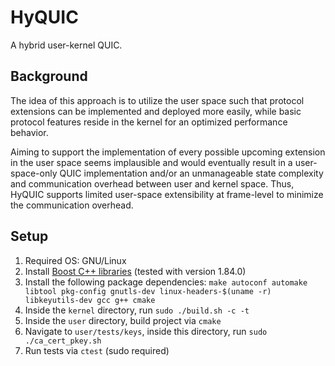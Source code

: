 # HyQUIC

A hybrid user-kernel QUIC.

## Background

The idea of this approach is to utilize the user space such that protocol extensions can be implemented and deployed more easily, while basic protocol features reside in the kernel for an optimized performance behavior.

Aiming to support the implementation of every possible upcoming extension in the user space seems implausible and would eventually result in a user-space-only QUIC implementation and/or an unmanageable state complexity and communication overhead between user and kernel space.
Thus, HyQUIC supports limited user-space extensibility at frame-level to minimize the communication overhead.

## Setup

1. Required OS: GNU/Linux
2. Install [Boost C++ libraries](https://www.boost.org/doc/libs/1_86_0/more/getting_started/unix-variants.html) (tested with version 1.84.0)
3. Install the following package dependencies: `make autoconf automake libtool pkg-config gnutls-dev linux-headers-$(uname -r) libkeyutils-dev gcc g++ cmake`
4. Inside the `kernel` directory, run `sudo ./build.sh -c -t`
5. Inside the `user` directory, build project via `cmake`
6. Navigate to `user/tests/keys`, inside this directory, run `sudo ./ca_cert_pkey.sh`
6. Run tests via `ctest` (sudo required)